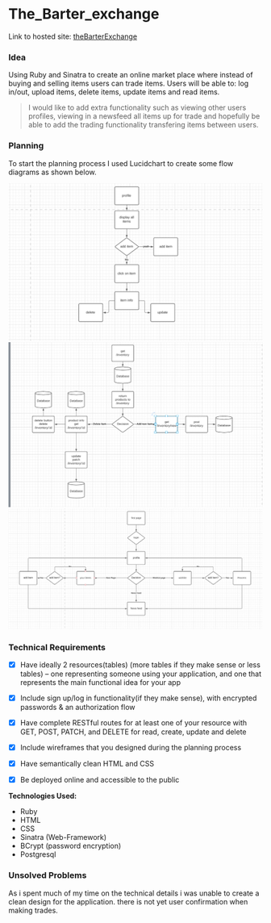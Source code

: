 # The_Barter_exchange

Link to hosted site: 
[theBarterExchange](https://the-barter-exchange.herokuapp.com/)

### Idea
Using Ruby and Sinatra to create an online market place where instead of buying and selling items users can trade items. Users will be able to: log in/out, upload items, delete items, update items and read items. 
> I would like to add extra functionality such as viewing other users profiles, viewing in a newsfeed all items up for trade and hopefully be able to add the trading functionality transfering items between users.

### Planning
To start the planning process I used Lucidchart to create some flow diagrams as shown below.

![flowchart](public/Images/profile_plan)
![flowchart](public/Images/inventory_plan.png)
![flowchart](public/Images/flowchart)


### Technical Requirements
- [x] Have ideally 2 resources(tables) (more tables if they make sense or less tables) – one representing someone using your application, and one that represents the main functional idea for your app

- [x] Include sign up/log in functionality(if they make sense), with encrypted passwords & an authorization flow

- [x] Have complete RESTful routes for at least one of your resource with GET, POST, PATCH, and DELETE for read, create, update and delete

- [x] Include wireframes that you designed during the planning process

- [x] Have semantically clean HTML and CSS

- [x] Be deployed online and accessible to the public


**Technologies Used:**
* Ruby 
* HTML
* CSS
* Sinatra (Web-Framework)
* BCrypt (password encryption)
* Postgresql

### Unsolved Problems

As i spent much of my time on the technical details i was unable to create a clean design for the application.
there is not yet user confirmation when making trades.